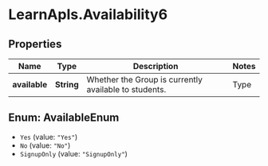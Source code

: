 # LearnApIs.Availability6

## Properties
Name | Type | Description | Notes
------------ | ------------- | ------------- | -------------
**available** | **String** | Whether the Group is currently available to students.   | Type      | Description  | --------- | --------- | | Yes | Students may access the group. | | No | Students may not access the group. | | SignupOnly | Students may only signup and see the group listed, not yet access it. |  | [optional] 

<a name="AvailableEnum"></a>
## Enum: AvailableEnum

* `Yes` (value: `"Yes"`)
* `No` (value: `"No"`)
* `SignupOnly` (value: `"SignupOnly"`)

